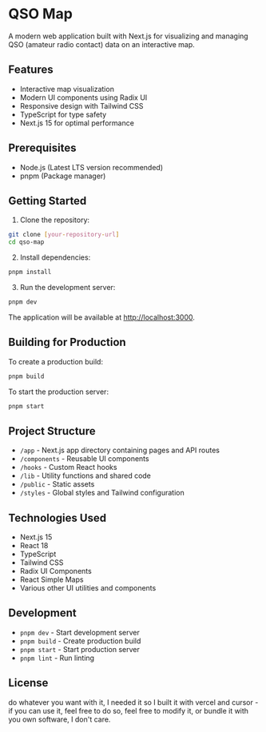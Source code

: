 # QSO Map

A modern web application built with Next.js for visualizing and managing QSO (amateur radio contact) data on an interactive map.

## Features

- Interactive map visualization
- Modern UI components using Radix UI
- Responsive design with Tailwind CSS
- TypeScript for type safety
- Next.js 15 for optimal performance

## Prerequisites

- Node.js (Latest LTS version recommended)
- pnpm (Package manager)

## Getting Started

1. Clone the repository:
```bash
git clone [your-repository-url]
cd qso-map
```

2. Install dependencies:
```bash
pnpm install
```

3. Run the development server:
```bash
pnpm dev
```

The application will be available at [http://localhost:3000](http://localhost:3000).

## Building for Production

To create a production build:

```bash
pnpm build
```

To start the production server:

```bash
pnpm start
```

## Project Structure

- `/app` - Next.js app directory containing pages and API routes
- `/components` - Reusable UI components
- `/hooks` - Custom React hooks
- `/lib` - Utility functions and shared code
- `/public` - Static assets
- `/styles` - Global styles and Tailwind configuration

## Technologies Used

- Next.js 15
- React 18
- TypeScript
- Tailwind CSS
- Radix UI Components
- React Simple Maps
- Various other UI utilities and components

## Development

- `pnpm dev` - Start development server
- `pnpm build` - Create production build
- `pnpm start` - Start production server
- `pnpm lint` - Run linting

## License

do whatever you want with it, I needed it so I built it with vercel and cursor - if you can use it, feel free to do so, feel free to modify it, or bundle it with you own software, I don't care.
